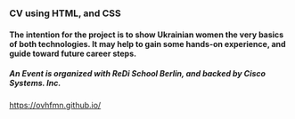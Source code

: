 ### CV using HTML, and CSS
#### The intention for the project is to show Ukrainian women the very basics of both technologies. It may help to gain some hands-on experience, and guide toward future career steps.
##### An Event is organized with ReDi School Berlin, and backed by Cisco Systems. Inc.

https://ovhfmn.github.io/
